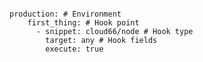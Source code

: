 <!-- layout:code post: deploy-hooks_use-a-snippet-deploy-hook -->

```

production: # Environment
    first_thing: # Hook point
      - snippet: cloud66/node # Hook type
        target: any # Hook fields
        execute: true

```
